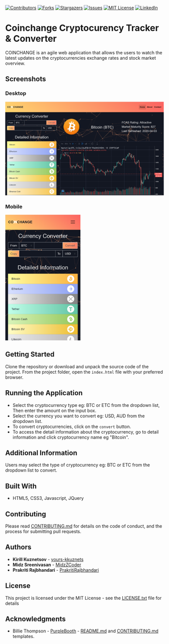 [contributors-shield]: https://img.shields.io/github/contributors/yours-kkuznets/Coinchange-Crypto-Tracker.svg?style=flat-square
[contributors-url]: https://github.com/yours-kkuznets/Coinchange-Crypto-Tracker/graphs/contributors
[forks-shield]: https://img.shields.io/github/forks/yours-kkuznets/Coinchange-Crypto-Tracker.svg?style=flat-square
[forks-url]: https://github.com/yours-kkuznets/Coinchange-Crypto-Tracker/network/members
[stars-shield]: https://img.shields.io/github/stars/yours-kkuznets/Coinchange-Crypto-Tracker.svg?style=flat-square
[stars-url]: https://github.com/yours-kkuznets/Coinchange-Crypto-Tracker/stargazers
[issues-shield]: https://img.shields.io/github/issues/yours-kkuznets/Coinchange-Crypto-Tracker.svg?style=flat-square
[issues-url]: https://github.com/yours-kkuznets/Coinchange-Crypto-Tracker/issues
[license-shield]: https://img.shields.io/github/license/yours-kkuznets/Coinchange-Crypto-Tracker.svg?style=flat-square
[license-url]: https://github.com/yours-kkuznets/Coinchange-Crypto-Tracker/blob/master/LICENSE.txt
[linkedin-shield]: https://img.shields.io/badge/-LinkedIn-black.svg?style=flat-square&logo=linkedin&colorB=555
[linkedin-url]: https://linkedin.com/in/yourskkuznets

[![Contributors][contributors-shield]][contributors-url] [![Forks][forks-shield]][forks-url] [![Stargazers][stars-shield]][stars-url] [![Issues][issues-shield]][issues-url] [![MIT License][license-shield]][license-url] [![LinkedIn][linkedin-shield]][linkedin-url]

# Coinchange Cryptocurency Tracker & Converter

COINCHANGE is an agile web application that allows the users to watch the latest updates on the cryptocurrencies exchange rates and stock market overview.

## Screenshots

### Desktop

<img src="./assets/img/desktop.PNG" alt=" Coininchange desktop screenshot"/>

### Mobile

<img src="./assets/img/mobile.PNG" height="400" alt=" Coininchange mobile screenshot"/>

## Getting Started

Clone the repository or download and unpack the source code of the project. From the project folder, open the `index.html` file with your preferred browser.

## Running the Application

- Select the cryptocurrency type eg: BTC or ETC from the dropdown list, Then enter the amount on the input box.
- Select the currency you want to convert eg: USD, AUD from the dropdown list.
- To convert cryptocurrencies, click on the `convert` button.
- To access the detail information about the cryptocurrency, go to detail information and click cryptocurrency name eg "Bitcoin".

## Additional Information

Users may select the type of cryptocurrency eg: BTC or ETC from the dropdown list to convert.

## Built With

- HTML5, CSS3, Javascript, JQuery

## Contributing

Please read [CONTRIBUTING.md](https://github.com/yours-kkuznets/Random-Password-Generator/blob/master/CONTRIBUTING.md) for details on the code of conduct, and the process for submitting pull requests.

## Authors

- **Kirill Kuznetsov** - [yours-kkuznets](https://github.com/yours-kkuznets)
- **Midz Sreenivasan** - [MidzZCoder](https://github.com/MidzZCoder)
- **Prakriti Rajbhandari** - [PrakritiRajbhandari](https://github.com/PrakritiRajbhandari)

## License

This project is licensed under the MIT License - see the [LICENSE.txt](https://github.com/yours-kkuznets/Random-Password-Generator/blob/master/LICENSE.txt) file for details

## Acknowledgments

- Billie Thompson - [PurpleBooth](https://gist.github.com/PurpleBooth) - [README.md](https://gist.github.com/PurpleBooth/109311bb0361f32d87a2) and [CONTRIBUTING.md](https://gist.github.com/PurpleBooth/b24679402957c63ec426) templates.
